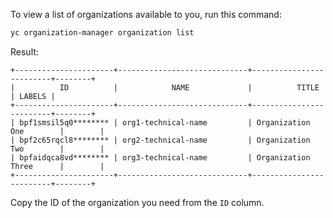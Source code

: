 To view a list of organizations available to you, run this command:

```bash
yc organization-manager organization list
```

Result:

```text
+----------------------+-----------------------------+-------------------------+--------+
|          ID          |            NAME             |          TITLE          | LABELS |
+----------------------+-----------------------------+-------------------------+--------+
| bpf1smsil5q0******** | org1-technical-name         | Organization One        |        |
| bpf2c65rqcl8******** | org2-technical-name         | Organization Two        |        |
| bpfaidqca8vd******** | org3-technical-name         | Organization Three      |        |
+----------------------+-----------------------------+-------------------------+--------+
```

Copy the ID of the organization you need from the `ID` column.